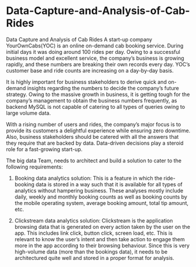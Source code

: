 # Data-Capture-and-Analysis-of-Cab-Rides
Data Capture and Analysis of Cab Rides 
A start-up company YourOwnCabs(YOC) is an online on-demand cab booking service. During initial days it was doing around 100 rides per day. Owing to a successful business model and excellent service, the company’s business is growing rapidly, and these numbers are breaking their own records every day. YOC’s customer base and ride counts are increasing on a day-by-day basis. 

It is highly important for business stakeholders to derive quick and on-demand insights regarding the numbers to decide the company’s future strategy. Owing to the massive growth in business, it is getting tough for the company’s management to obtain the business numbers frequently, as backend MySQL is not capable of catering to all types of queries owing to large volume data. 

With a rising number of users and rides, the company’s major focus is to provide its customers a delightful experience while ensuring zero downtime. Also, business stakeholders should be catered with all the answers that they require that are backed by data. Data-driven decisions play a steroid role for a fast-growing start-up.

The big data Team, needs to architect and build a solution to cater to the following requirements:

  1) Booking data analytics solution: This is a feature in which the ride-booking data is stored in a way such that it is available for all types of analytics without hampering business. These analyses mostly include daily, weekly and monthly booking counts as well as booking counts by the mobile operating system, average booking amount, total tip amount, etc.

  2) Clickstream data analytics solution: Clickstream is the application browsing data that is generated on every action taken by the user on the app. This includes link click, button click, screen load, etc. This is relevant to know the user’s intent and then take action to engage them more in the app according to their browsing behaviour. Since this is very high-volume data (more than the bookings data), it needs to be architectured quite well and stored in a proper format for analysis.
